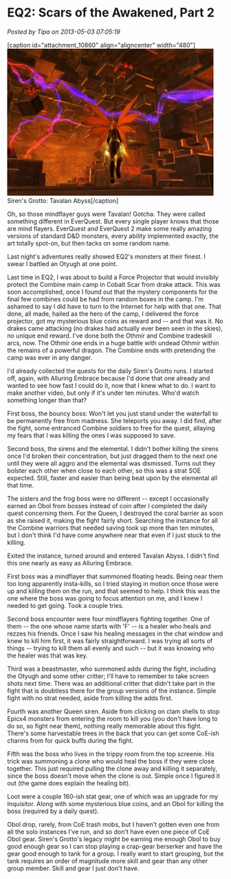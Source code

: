 # EQ2: Scars of the Awakened, Part 2

*Posted by Tipa on 2013-05-03 07:05:19*

[caption id="attachment\_10860" align="aligncenter" width="480"][![Siren's Grotto: Tavalan Abyss](../uploads/2013/05/EverQuest2-2013-05-02-23-30-43-53-480x342.jpg)](../uploads/2013/05/EverQuest2-2013-05-02-23-30-43-53.jpg) Siren's Grotto: Tavalan Abyss[/caption]

Oh, so those mindflayer guys were Tavalan! Gotcha. They were called something different in EverQuest. But every single player knows that those are mind flayers. EverQuest and EverQuest 2 make some really amazing versions of standard D&D monsters, every ability implemented exactly, the art totally spot-on, but then tacks on some random name.

Last night's adventures really showed EQ2's monsters at their finest. I swear I battled an Otyugh at one point.

Last time in EQ2, I was about to build a Force Projector that would invisibly protect the Combine main camp in Cobalt Scar from drake attack. This was soon accomplished, once I found out that the mystery components for the final few combines could be had from random boxes in the camp. I'm ashamed to say I did have to turn to the Internet for help with that one. That done, all made, hailed as the hero of the camp, I delivered the force projector, got my mysterious blue coins as reward and -- and that was it. No drakes came attacking (no drakes had actually ever been seen in the skies), no unique end reward. I've done both the Othmir and Combine tradeskill arcs, now. The Othmir one ends in a huge battle with undead Othmir within the remains of a powerful dragon. The Combine ends with pretending the camp was ever in any danger.

I'd already collected the quests for the daily Siren's Grotto runs. I started off, again, with Alluring Embrace because I'd done that one already and wanted to see how fast I could do it, now that I knew what to do. I want to make another video, but only if it's under ten minutes. Who'd watch something longer than that?

First boss, the bouncy boss: Won't let you just stand under the waterfall to be permanently free from madness. She teleports you away. I did find, after the fight, some entranced Combine soldiers to free for the quest, allaying my fears that I was killing the ones I was supposed to save.

Second boss, the sirens and the elemental. I didn't bother killing the sirens once I'd broken their concentration, but just dragged them to the next one until they were all aggro and the elemental was dismissed. Turns out they bolster each other when close to each other, so this was a strat SOE expected. Still, faster and easier than being beat upon by the elemental all that time.

The sisters and the frog boss were no different -- except I occasionally earned an Obol from bosses instead of coin after I completed the daily quest concerning them. For the Queen, I destroyed the coral barrier as soon as she raised it, making the fight fairly short. Searching the instance for all the Combine warriors that needed saving took up more than ten minutes, but I don't think I'd have come anywhere near that even if I just stuck to the killing.

Exited the instance, turned around and entered Tavalan Abyss. I didn't find this one nearly as easy as Alluring Embrace.

First boss was a mindflayer that summoned floating heads. Being near them too long apparently insta-kills, so I tried staying in motion once those were up and killing them on the run, and that seemed to help. I think this was the one where the boss was going to focus attention on me, and I knew I needed to get going. Took a couple tries.

Second boss encounter were four mindflayers fighting together. One of them -- the one whose name starts with 'F' -- is a healer who heals and rezzes his friends. Once I saw his healing messages in the chat window and knew to kill him first, it was fairly straightforward. I was trying all sorts of things -- trying to kill them all evenly and such -- but it was knowing who the healer was that was key.

Third was a beastmaster, who summoned adds during the fight, including the Otyugh and some other critter; I'll have to remember to take screen shots next time. There was an additional critter that didn't take part in the fight that is doubtless there for the group versions of the instance. Simple fight with no strat needed, aside from killing the adds first.

Fourth was another Queen siren. Aside from clicking on clam shells to stop Epicx4 monsters from entering the room to kill you (you don't have long to do so, so fight near them), nothing really memorable about this fight. There's some harvestable trees in the back that you can get some CoE-ish charms from for quick buffs during the fight.

Fifth was the boss who lives in the trippy room from the top screenie. His trick was summoning a clone who would heal the boss if they were close together. This just required pulling the clone away and killing it separately, since the boss doesn't move when the clone is out. Simple once I figured it out (the game does explain the healing bit).

Loot were a couple 160-ish stat gear, one of which was an upgrade for my Inquisitor. Along with some mysterious blue coins, and an Obol for killing the boss (required by a daily quest).

Obol drop, rarely, from CoE trash mobs, but I haven't gotten even one from all the solo instances I've run, and so don't have even one piece of CoE Obol gear. Siren's Grotto's legacy might be earning me enough Obol to buy good enough gear so I can stop playing a crap-gear berserker and have the gear good enough to tank for a group. I really want to start grouping, but the tank requires an order of magnitude more skill and gear than any other group member. Skill and gear I just don't have.

